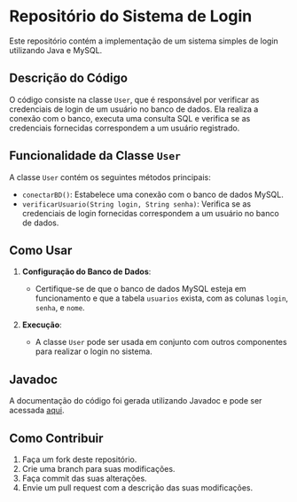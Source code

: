 # Repositório do Sistema de Login

Este repositório contém a implementação de um sistema simples de login utilizando Java e MySQL.

## Descrição do Código

O código consiste na classe `User`, que é responsável por verificar as credenciais de login de um usuário no banco de dados. Ela realiza a conexão com o banco, executa uma consulta SQL e verifica se as credenciais fornecidas correspondem a um usuário registrado.

## Funcionalidade da Classe `User`

A classe `User` contém os seguintes métodos principais:

- `conectarBD()`: Estabelece uma conexão com o banco de dados MySQL.
- `verificarUsuario(String login, String senha)`: Verifica se as credenciais de login fornecidas correspondem a um usuário no banco de dados.

## Como Usar

1. **Configuração do Banco de Dados**:
   - Certifique-se de que o banco de dados MySQL esteja em funcionamento e que a tabela `usuarios` exista, com as colunas `login`, `senha`, e `nome`.

2. **Execução**:
   - A classe `User` pode ser usada em conjunto com outros componentes para realizar o login no sistema.

## Javadoc

A documentação do código foi gerada utilizando Javadoc e pode ser acessada [aqui](./doc/index.html).

## Como Contribuir

1. Faça um fork deste repositório.
2. Crie uma branch para suas modificações.
3. Faça commit das suas alterações.
4. Envie um pull request com a descrição das suas modificações.
